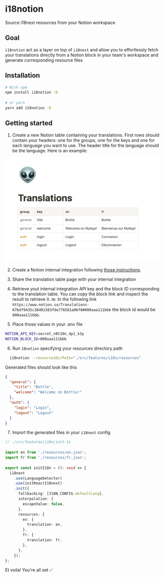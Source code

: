 # i18notion

Source i18next resources from your Notion workspace

## Goal

`i18notion` act as a layer on top of `i18next` and allow you to effortlessly fetch your translations directly from a Notion block in your team's workspace and generate corresponding resource files

## Installation

```bash
# With npm
npm install i18notion -D

# or yarn
yarn add i18notion -D
```

## Getting started

1. Create a new Notion table containing your translations. First rows should contain your headers: one for the groups, one for the keys and one for each language you want to use. The header title for the language should be the language. Here is an example:

![Notion translation table](./assets/notion_table.png)

2. Create a Notion internal integration following [those instructions](https://www.notion.so/help/add-and-manage-integrations-with-the-api).

3. Share the translation table page with your internal integration

4. Retrieve yout internal integration API key and the block ID corresponding to the translation table. You can copy the block link and inspect the result to retrieve it. ie: In the following link `https://www.notion.so/Translations-67bdf9435c38401583fde776581a0bf8#000aaa111bbb` the block id would be `000aaa111bbb`.

5. Place those values in your .env file

```bash
NOTION_API_KEY=secret_n0t10n_4p1_k3y
NOTION_BLOCK_ID=000aaa111bbb
```

6. Run `18notion` specifying your resources directory path

```bash
  i18notion --resourcesDirPath="./src/features/i18n/resources"
```

Generated files should look like this

```json
{
  "general": {
    "title": "Bottle",
    "welcome": "Welcome on Bottle!"
  },
  "auth": {
    "login": "Login",
    "logout": "Logout"
  }
}
```

7. Import the generated files in your `i18next` config

```typescript
// ./src/features/i18n/init.ts

import en from './resources/en.json';
import fr from './resources/fr.json';

export const initI18n = (): void => {
  i18next
    .use(LanguageDetector)
    .use(initReactI18next)
    .init({
      fallbackLng: [I18N_CONFIG.defaultLang],
      interpolation: {
        escapeValue: false,
      },
      resources: {
        en: {
          translation: en,
        },
        fr: {
          translation: fr,
        },
      },
    });
};
```

Et voila! You're all set ✅
